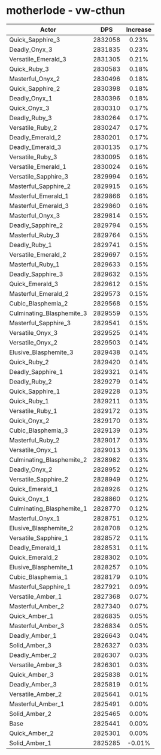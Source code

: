 # motherlode - vw-cthun
| Actor | DPS | Increase |
|---|:---:|:---:|
|Quick_Sapphire_3|2832058|0.23%|
|Deadly_Onyx_3|2831835|0.23%|
|Versatile_Emerald_3|2831305|0.21%|
|Quick_Ruby_3|2830583|0.18%|
|Masterful_Onyx_2|2830496|0.18%|
|Quick_Sapphire_2|2830398|0.18%|
|Deadly_Onyx_1|2830396|0.18%|
|Quick_Onyx_3|2830310|0.17%|
|Deadly_Ruby_3|2830264|0.17%|
|Versatile_Ruby_2|2830247|0.17%|
|Deadly_Emerald_2|2830201|0.17%|
|Deadly_Emerald_3|2830135|0.17%|
|Versatile_Ruby_3|2830095|0.16%|
|Versatile_Emerald_1|2830024|0.16%|
|Versatile_Sapphire_3|2829994|0.16%|
|Masterful_Sapphire_2|2829915|0.16%|
|Masterful_Emerald_1|2829866|0.16%|
|Masterful_Emerald_3|2829860|0.16%|
|Masterful_Onyx_3|2829814|0.15%|
|Deadly_Sapphire_2|2829794|0.15%|
|Masterful_Ruby_3|2829764|0.15%|
|Deadly_Ruby_1|2829741|0.15%|
|Versatile_Emerald_2|2829697|0.15%|
|Masterful_Ruby_1|2829633|0.15%|
|Deadly_Sapphire_3|2829632|0.15%|
|Quick_Emerald_3|2829612|0.15%|
|Masterful_Emerald_2|2829573|0.15%|
|Cubic_Blasphemia_2|2829568|0.15%|
|Culminating_Blasphemite_3|2829559|0.15%|
|Masterful_Sapphire_3|2829541|0.15%|
|Versatile_Onyx_3|2829525|0.14%|
|Versatile_Onyx_2|2829503|0.14%|
|Elusive_Blasphemite_3|2829438|0.14%|
|Quick_Ruby_2|2829420|0.14%|
|Deadly_Sapphire_1|2829321|0.14%|
|Deadly_Ruby_2|2829279|0.14%|
|Quick_Sapphire_1|2829228|0.13%|
|Quick_Ruby_1|2829211|0.13%|
|Versatile_Ruby_1|2829172|0.13%|
|Quick_Onyx_2|2829170|0.13%|
|Cubic_Blasphemia_3|2829139|0.13%|
|Masterful_Ruby_2|2829017|0.13%|
|Versatile_Onyx_1|2829013|0.13%|
|Culminating_Blasphemite_2|2828982|0.13%|
|Deadly_Onyx_2|2828952|0.12%|
|Versatile_Sapphire_2|2828949|0.12%|
|Quick_Emerald_1|2828926|0.12%|
|Quick_Onyx_1|2828860|0.12%|
|Culminating_Blasphemite_1|2828770|0.12%|
|Masterful_Onyx_1|2828751|0.12%|
|Elusive_Blasphemite_2|2828708|0.12%|
|Versatile_Sapphire_1|2828572|0.11%|
|Deadly_Emerald_1|2828531|0.11%|
|Quick_Emerald_2|2828302|0.10%|
|Elusive_Blasphemite_1|2828257|0.10%|
|Cubic_Blasphemia_1|2828179|0.10%|
|Masterful_Sapphire_1|2827921|0.09%|
|Versatile_Amber_1|2827368|0.07%|
|Masterful_Amber_2|2827340|0.07%|
|Quick_Amber_1|2826835|0.05%|
|Masterful_Amber_3|2826834|0.05%|
|Deadly_Amber_1|2826643|0.04%|
|Solid_Amber_3|2826327|0.03%|
|Deadly_Amber_2|2826307|0.03%|
|Versatile_Amber_3|2826301|0.03%|
|Quick_Amber_3|2825838|0.01%|
|Deadly_Amber_3|2825819|0.01%|
|Versatile_Amber_2|2825641|0.01%|
|Masterful_Amber_1|2825491|0.00%|
|Solid_Amber_2|2825465|0.00%|
|Base|2825441|0.00%|
|Quick_Amber_2|2825301|0.00%|
|Solid_Amber_1|2825285|-0.01%|
